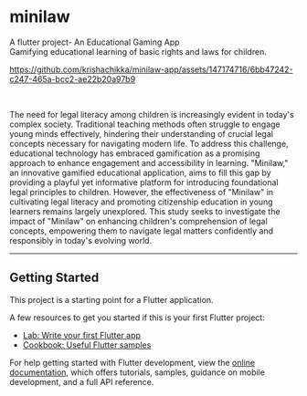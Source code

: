 # minilaw

A flutter project- An Educational Gaming App
<br>
Gamifying educational learning of basic rights and laws for children.
<br>

https://github.com/krishachikka/minilaw-app/assets/147174716/6bb47242-c247-465a-bcc2-ae22b20a97b9

<br>

The need for legal literacy among children is increasingly evident in today's complex society. Traditional teaching methods often struggle to engage young minds effectively, hindering their understanding of crucial legal concepts necessary for navigating modern life. To address this challenge, educational technology has embraced gamification as a promising approach to enhance engagement and accessibility in learning. "Minilaw," an innovative gamified educational application, aims to fill this gap by providing a playful yet informative platform for introducing foundational legal principles to children. However, the effectiveness of "Minilaw" in cultivating legal literacy and promoting citizenship education in young learners remains largely unexplored. This study seeks to investigate the impact of "Minilaw" on enhancing children's comprehension of legal concepts, empowering them to navigate legal matters confidently and responsibly in today's evolving world.

<hr>

## Getting Started

This project is a starting point for a Flutter application.

A few resources to get you started if this is your first Flutter project:

- [Lab: Write your first Flutter app](https://docs.flutter.dev/get-started/codelab)
- [Cookbook: Useful Flutter samples](https://docs.flutter.dev/cookbook)

For help getting started with Flutter development, view the
[online documentation](https://docs.flutter.dev/), which offers tutorials,
samples, guidance on mobile development, and a full API reference.
